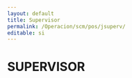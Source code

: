 ```yaml
---
layout: default
title: Supervisor
permalink: /Operacion/scm/pos/jsuperv/
editable: si
---
```


# SUPERVISOR


